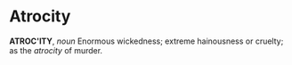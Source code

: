 # Atrocity

**ATROC'ITY**, _noun_ Enormous wickedness; extreme hainousness or cruelty; as the _atrocity_ of murder.